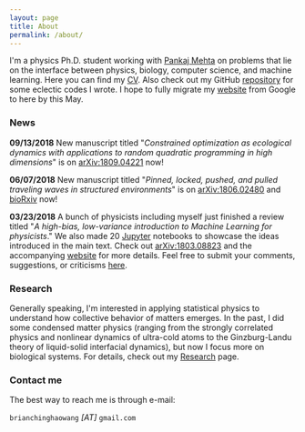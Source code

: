 ```yaml
---
layout: page
title: About
permalink: /about/
---
```



I'm a physics Ph.D. student working with [Pankaj Mehta](https://physics.bu.edu/~pankajm/) on problems that lie on the interface between physics, biology, computer science, and machine learning. Here you can find my [CV](https://www.dropbox.com/s/0fl1yhye8zwfcjq/CHW_CV.pdf?dl=0). Also check out my GitHub [repository](https://github.com/chinghao0703) for some eclectic codes I wrote. I hope to fully migrate my [website](https://sites.google.com/site/chinghaowang/) from Google to here by this May.


### News ###


**09/13/2018**
New manuscript titled "*Constrained optimization as ecological dynamics with applications to random quadratic programming in high dimensions*" is on [arXiv:1809.04221](https://arxiv.org/abs/1809.04221) now!

**06/07/2018**
New manuscript titled "*Pinned, locked, pushed, and pulled traveling waves in structured environments*" is on [arXiv:1806.02480](https://arxiv.org/abs/1806.02480) and [bioRxiv](https://doi.org/10.1101/341222) now!

**03/23/2018**
A bunch of physicists including myself just finished a review titled "*A high-bias, low-variance introduction to Machine Learning for physicists*." We also made 20 [Jupyter](http://jupyter.org/) notebooks to showcase the ideas introduced in the main text. Check out [arXiv:1803.08823](https://arxiv.org/abs/1803.08823) and the accompanying [website](http://physics.bu.edu/~pankajm/MLnotebooks.html) for more details. Feel free to submit your comments, suggestions, or criticisms [here](https://docs.google.com/forms/d/e/1FAIpQLSd_ZqSuNXB5wTuLzYkXIOOBkmbMuSb7h4jia5koLg5aawq5Qw/viewform).

### Research ###

Generally speaking, I'm interested in applying statistical physics to understand how collective behavior of matters emerges. In the past, I did some condensed matter physics (ranging from the strongly correlated physics and nonlinear dynamics of ultra-cold atoms to the Ginzburg-Landu theory of liquid-solid interfacial dynamics), but now I focus more on biological systems. For details, check out my [Research](https://chinghao0703.github.io/Research/) page.


### Contact me

The best way to reach me is through e-mail:

`brianchinghaowang` *[AT]* `gmail.com`
